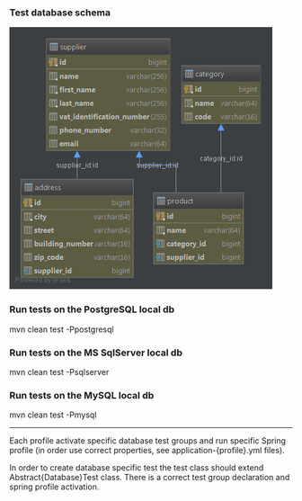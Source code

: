 ### Test database schema

![DB SCHEMA](docs/DB_SCHEMA.png)


### Run tests on the PostgreSQL local db

mvn clean test -Ppostgresql

### Run tests on the MS SqlServer local db

mvn clean test -Psqlserver

### Run tests on the MySQL local db

mvn clean test -Pmysql

---

Each profile activate specific database test groups and run specific Spring profile (in order use correct properties, see application-{profile}.yml files).

In order to create database specific test the test class should extend Abstract{Database}Test class. There is a correct test group declaration and spring profile activation.
